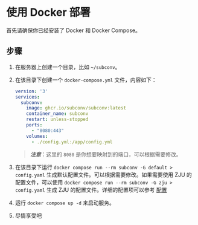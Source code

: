 # 使用 Docker 部署

首先请确保你已经安装了 Docker 和 Docker Compose。

## 步骤

1. 在服务器上创建一个目录，比如 `~/subconv`。
2. 在该目录下创建一个 `docker-compose.yml` 文件，内容如下：

    ```yaml
    version: '3'
    services:
      subconv:
        image: ghcr.io/subconv/subconv:latest
        container_name: subconv
        restart: unless-stopped
        ports:
          - "8080:443"
        volumes:
          - ./config.yml:/app/config.yml
    ```

    > ***注意***：这里的 `8080` 是你想要映射到的端口，可以根据需要修改。

3. 在该目录下运行 `docker compose run --rm subconv -G default > config.yaml` 生成默认配置文件。可以根据需要修改。如果需要使用 ZJU 的配置文件，可以使用 `docker compose run --rm subconv -G zju > config.yaml` 生成 ZJU 的配置文件。详细的配置项可以参考 [配置](../configuration/overview)
4. 运行 `docker compose up -d` 来启动服务。
5. 尽情享受吧
